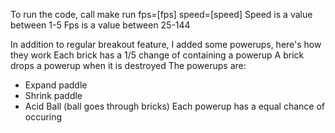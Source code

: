 To run the code, call make run fps=[fps] speed=[speed]
Speed is a value between 1-5
Fps is a value between 25-144

In addition to regular breakout feature, I added some powerups, here's how they work
Each brick has a 1/5 change of containing a powerup
A brick drops a powerup when it is destroyed
The powerups are:
- Expand paddle
- Shrink paddle
- Acid Ball (ball goes through bricks)
Each powerup has a equal chance of occuring

